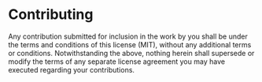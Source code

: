 # Contributing

Any contribution submitted for inclusion in the work by you shall be under the terms and conditions of this license (MIT), without any additional terms or conditions. Notwithstanding the above, nothing herein shall supersede or modify the terms of any separate license agreement you may have executed regarding your contributions.
